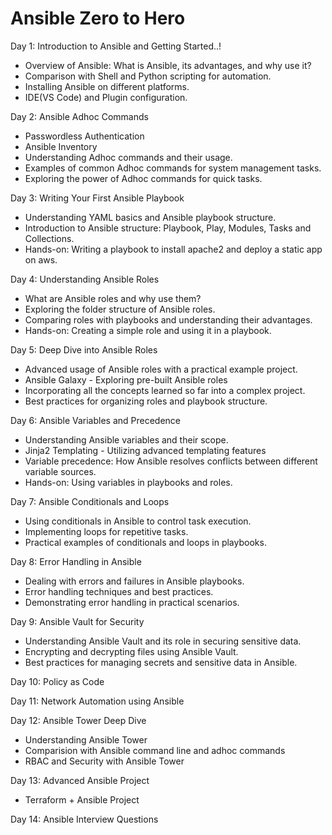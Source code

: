 # Ansible Zero to Hero

Day 1: Introduction to Ansible and Getting Started..!

- Overview of Ansible: What is Ansible, its advantages, and why use it?
- Comparison with Shell and Python scripting for automation.
- Installing Ansible on different platforms.
- IDE(VS Code) and Plugin configuration.

Day 2: Ansible Adhoc Commands

- Passwordless Authentication
- Ansible Inventory 
- Understanding Adhoc commands and their usage.
- Examples of common Adhoc commands for system management tasks.
- Exploring the power of Adhoc commands for quick tasks.

Day 3: Writing Your First Ansible Playbook

- Understanding YAML basics and Ansible playbook structure.
- Introduction to Ansible structure: Playbook, Play, Modules, Tasks and Collections.
- Hands-on: Writing a playbook to install apache2 and deploy a static app on aws.

Day 4: Understanding Ansible Roles

- What are Ansible roles and why use them?
- Exploring the folder structure of Ansible roles.
- Comparing roles with playbooks and understanding their advantages.
- Hands-on: Creating a simple role and using it in a playbook.

Day 5: Deep Dive into Ansible Roles

- Advanced usage of Ansible roles with a practical example project.
- Ansible Galaxy - Exploring pre-built Ansible roles
- Incorporating all the concepts learned so far into a complex project.
- Best practices for organizing roles and playbook structure.

Day 6: Ansible Variables and Precedence

- Understanding Ansible variables and their scope.
- Jinja2 Templating - Utilizing advanced templating features
- Variable precedence: How Ansible resolves conflicts between different variable sources.
- Hands-on: Using variables in playbooks and roles.

Day 7: Ansible Conditionals and Loops

- Using conditionals in Ansible to control task execution.
- Implementing loops for repetitive tasks.
- Practical examples of conditionals and loops in playbooks.

Day 8: Error Handling in Ansible

- Dealing with errors and failures in Ansible playbooks.
- Error handling techniques and best practices.
- Demonstrating error handling in practical scenarios.

Day 9: Ansible Vault for Security

- Understanding Ansible Vault and its role in securing sensitive data.
- Encrypting and decrypting files using Ansible Vault.
- Best practices for managing secrets and sensitive data in Ansible.

Day 10: Policy as Code

Day 11: Network Automation using Ansible

Day 12: Ansible Tower Deep Dive

- Understanding Ansible Tower
- Comparision with Ansible command line and adhoc commands
- RBAC and Security with Ansible Tower

Day 13: Advanced Ansible Project

- Terraform + Ansible Project

Day 14: Ansible Interview Questions
